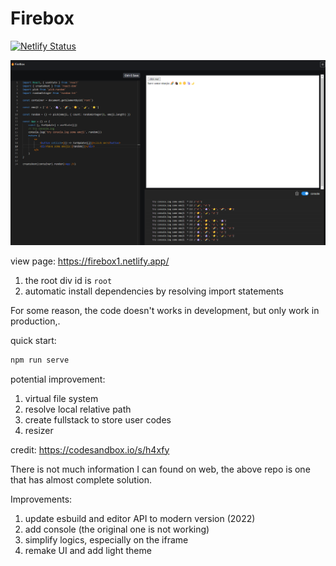 # Firebox

[![Netlify Status](https://api.netlify.com/api/v1/badges/04a9977a-1fb4-433f-bb17-ce3adc58b8f4/deploy-status)](https://app.netlify.com/sites/firebox1/deploys)

![Firebox](./img/img1.png)

view page: https://firebox1.netlify.app/

1. the root div id is `root`
2. automatic install dependencies by resolving import statements

For some reason, the code doesn't works in development, but only work in production,.

quick start:

```bash
npm run serve
```

potential improvement:

1. virtual file system
2. resolve local relative path
3. create fullstack to store user codes
4. resizer

credit: https://codesandbox.io/s/h4xfy

There is not much information I can found on web, the above repo is one that has almost complete solution.

Improvements:

1. update esbuild and editor API to modern version (2022)
2. add console (the original one is not working)
3. simplify logics, especially on the iframe
4. remake UI and add light theme
